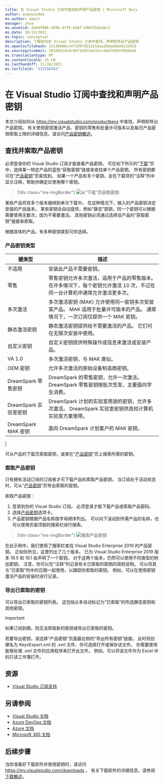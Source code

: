 ```yaml
---
title: 在 Visual Studio 订阅中查找和声明产品密钥 | Microsoft Docs
author: evanwindom
ms.author: amast
manager: shve
ms.assetid: da8df006-4896-4ff9-b487-698d78deabc3
ms.date: 10/13/2021
ms.topic: conceptual
description: 了解如何在 Visual Studio 订阅中查找、声明和导出产品密钥
ms.openlocfilehash: 14136866cc4f1997d512e16aa20daeb8a0132d19
ms.sourcegitcommit: 28168514c0c9472e852de35cceb4f95837669da6
ms.translationtype: MT
ms.contentlocale: zh-CN
ms.lasthandoff: 11/30/2021
ms.locfileid: "133256342"
---
```

# <a name="finding-and-claiming-product-keys-in-visual-studio-subscriptions"></a>在 Visual Studio 订阅中查找和声明产品密钥
本文介绍如何从 https://my.visualstudio.com/productkeys 中查找、声明和导出产品密钥。  有关使用密钥激活产品、密钥的零售和批量许可版本以及每日产品密钥索取上限的详细信息，请访问[产品密钥概述](product-keys.md)。

## <a name="locating-and-claiming-product-keys"></a>查找并索取产品密钥
必须登录你的 Visual Studio 订阅才能查看产品密钥。 可在如下所示的“[下载](https://my.visualstudio.com/downloads)”页中，选择某一特定产品的蓝色“获取密钥”链接来查找单个产品密钥。  所有密钥都可在“[产品密钥](https://my.visualstudio.com/productkeys?wt.mc_id=o~msft~docs)”页查找到。 如果一个产品有多个密钥，会在下载项的“注释”列中显示注释，帮助你确定应使用哪个密钥。
> [!div class="mx-imgBorder"]
> ![从“下载”页获取密钥](_img/product-keys/download-get-key.png "选择任何下载内容“信息”页上的“获取密钥”以获取该产品的密钥。")

某些产品将其多个版本捆绑到单次下载中。 在这种情况下，输入的产品密钥决定安装的产品版本。
某些密钥会自动提供，例如“静态”密钥，同一个密钥可以根据需要使用无数次，因为不需要激活。 其他密钥必须通过选择该产品的“获取密钥”链接来索取。

根据具体的产品，有多种密钥类型可供选择。

### <a name="product-key-types"></a>产品密钥类型

|    键类型           |    描述                                                                                                                                                                                                           |
|-------------------------------|------------------------------------------------------------------------------------------------------------------------------------------------------------------------------------------------------------------------------------------------------------|
|    不适用                    |    安装此产品不需要密钥。                                                       |
|    零售                     |    零售密钥允许多次激活，适用于产品的零售版本。 在许多情况下，每个密钥允许激活 10 次，不过在同一台计算机中通常允许激活更多次。                                                       |
|    多次激活        |    多次激活密钥 (MAK) 允许使用同一密钥多次安装某产品。 MAK 适用于批量许可版本的产品。 通常情况下，一次订阅仅提供一个 MAK 密钥。    |
|    静态激活密钥    |    静态激活密钥提供给不需要激活的产品。 它们可在无限次安装中使用。                                                                                                                  |
|    自定义密钥                 |    自定义密钥提供特殊操作或信息来激活或安装产品。                                                                                                                                                                |
|    VA 1.0                     |    多次激活密钥，与 MAK 类似。                                                                                                                                                                                                 |
|    OEM 密钥                    |    允许多次激活的原始设备制造商密钥。                                                                                                                                                                       |
|    DreamSpark 零售密钥    |    DreamSpark 的零售密钥，允许一次激活。 DreamSpark 零售密钥按批次签发，主要面向学生消费。                                                                                     |
|    DreamSpark 实验室密钥         |    DreamSpark 计划的实验室用途的密钥，允许多次激活。 DreamSpark 实验室密钥供高校计算机实验室方案使用。                                                                                       |
|    DreamSpark MAK 密钥         |    面向 DreamSpark 计划客户的 MAK 密钥。                                                                                                                                                                                                  |
|

可从产品的下载页索取密钥，或者在“[产品密钥](https://my.visualstudio.com/productkeys)”页上搜索所需的密钥。

### <a name="claiming-product-keys"></a>索取产品密钥
只有拥有活动订阅的订阅者才可下载产品和索取产品密钥。  当订阅处于活动状态时，可从“[产品密钥](https://my.visualstudio.com/productkeys)”页导出索取的密钥。

索取产品密钥：
1. 登录到你的 Visual Studio 订阅。  必须登录才能下载产品或索取产品密码。
2. 选择[产品密钥](https://my.visualstudio.com/productkeys?wt.mc_id=o~msft~docs)选项卡。
3. 产品密钥根据产品名称按字母顺序列出。  可以向下滚动到所需产品的名称，也可以使用页面顶部的搜索栏进行搜索。
> [!div class="mx-imgBorder"]
> ![搜索产品密钥](_img/product-keys/search-keys.png "滚动到所需的产品，或使用搜索框快速查找任何产品。")
   
在此示例中，我们使用了搜索栏查找 Visual Studio Enterprise 2019 的产品密钥。
正如你所见，这里列出了几个版本。  已为 Visual Studio Enterprise 2019 版本 16.0 和 16.1 各声明了一个密钥。  对于这两个版本，仍然可以使用不同类型的附加密钥。 注意，你可以在“注释”列记录有关已索取的密钥的简短说明。  可以将其与“已索取”列中的日期一起使用，以跟踪你索取的密钥。  例如，可以在使用密钥激活产品的安装时进行记录。

### <a name="exporting-your-claimed-keys"></a>导出已索取的密钥
可以导出已索取的密钥列表。  这包括众多自动标记为“已索取”的所选静态密钥和其他密钥。

> [!IMPORTANT]
> 如果订阅到期，则无法索取新的密钥或导出已索取的密钥。

若要导出密钥，请选择“产品密钥”页面最右侧的“导出所有密钥”链接。  此时将创建名为 KeysExport.xml 的 .xml 文件，你可选择打开或保存该文件。  你需要使用能够处理 .xml 文件的应用程序来打开此文件。  例如，可以将该文件作为 Excel 中的只读工作簿打开。

## <a name="resources"></a>资源
- [Visual Studio 订阅支持](https://aka.ms/vssubscriberhelp)

## <a name="see-also"></a>另请参阅
- [Visual Studio 文档](/visualstudio/)
- [Azure DevOps 文档](/azure/devops/)
- [Azure 文档](/azure/)
- [Microsoft 365 文档](/microsoft-365/)

## <a name="next-steps"></a>后续步骤
当你准备好下载软件并使用密钥时，请访问 https://my.visualstudio.com/downloads 。  有关下载软件的详细信息，请参阅[下载概述](download-software.md)。